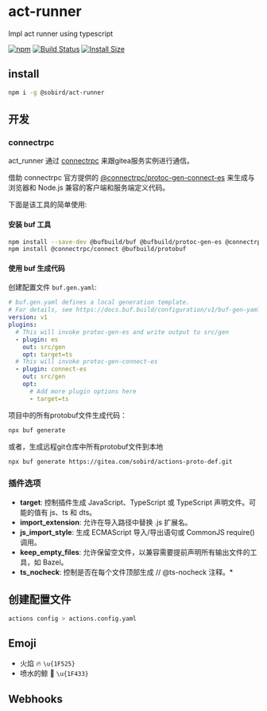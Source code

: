 # act-runner
Impl act runner using typescript

[![npm][npm]][npm-url]
[![Build Status][build-status]][build-status-url]
[![Install Size][size]][size-url]

## install

```sh
npm i -g @sobird/act-runner
```

## 开发

### connectrpc

act_runner 通过 [connectrpc](https://github.com/connectrpc) 来跟gitea服务实例进行通信。

借助 connectrpc 官方提供的 [@connectrpc/protoc-gen-connect-es](https://www.npmjs.com/package/@connectrpc/protoc-gen-connect-es) 来生成与浏览器和 Node.js 兼容的客户端和服务端定义代码。

下面是该工具的简单使用:

#### 安装 buf 工具
```sh
npm install --save-dev @bufbuild/buf @bufbuild/protoc-gen-es @connectrpc/protoc-gen-connect-es
npm install @connectrpc/connect @bufbuild/protobuf
```

#### 使用 buf 生成代码

创建配置文件 `buf.gen.yaml`:

```yml
# buf.gen.yaml defines a local generation template.
# For details, see https://docs.buf.build/configuration/v1/buf-gen-yaml
version: v1
plugins:
  # This will invoke protoc-gen-es and write output to src/gen
  - plugin: es
    out: src/gen
    opt: target=ts
  # This will invoke protoc-gen-connect-es
  - plugin: connect-es
    out: src/gen
    opt:
      # Add more plugin options here
      - target=ts
```
项目中的所有protobuf文件生成代码：

```sh
npx buf generate
```

或者，生成远程git仓库中所有protobuf文件到本地

```sh
npx buf generate https://gitea.com/sobird/actions-proto-def.git
```

### 插件选项
* **target**: 控制插件生成 JavaScript、TypeScript 或 TypeScript 声明文件。可能的值有 js、ts 和 dts。
* **import_extension**: 允许在导入路径中替换 .js 扩展名。
* **js_import_style**: 生成 ECMAScript 导入/导出语句或 CommonJS require() 调用。
* **keep_empty_files**: 允许保留空文件，以兼容需要提前声明所有输出文件的工具，如 Bazel。
* **ts_nocheck**: 控制是否在每个文件顶部生成 // @ts-nocheck 注释。*

## 创建配置文件

```sh
actions config > actions.config.yaml
```

## Emoji

* 火焰 🔥 `\u{1F525}`
* 喷水的鲸 🐳 `\u{1F433}`

## Webhooks


<!-- Badges -->
[npm]: https://img.shields.io/npm/v/@sobird/act-runner.svg
[npm-url]: https://www.npmjs.com/package/@sobird/act-runner
[build-status]: https://img.shields.io/github/actions/workflow/status/sobird/act-runner/release-please.yml?label=CI&logo=github
[build-status-url]: https://github.com/sobird/act-runner/actions
[size]: https://packagephobia.com/badge?p=@sobird/act-runner
[size-url]: https://packagephobia.com/result?p=@sobird/act-runner